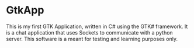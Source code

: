 # GtkApp
This is my first GTK Application, written in C# using the GTK# framework. 
It is a chat application that uses Sockets to communicate with a python server.
This software is a meant for testing and learning purposes only. 
